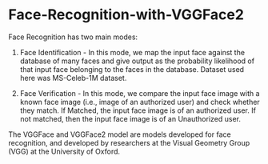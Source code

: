 # Face-Recognition-with-VGGFace2

Face Recognition has two main modes:

1) Face Identification -
In this mode, we map the input face against the database of many faces and give output as the probability likelihood of that input face belonging to the faces in the database. Dataset used here was MS-Celeb-1M dataset.

2) Face Verification - 
In this mode, we compare the input face image with a known face image (i.e., image of an authorized user) and check whether they match. If Matched, the input face image is of an authorized user. If not matched, then the input face image is of an Unauthorized user.

The VGGFace and VGGFace2 model are models developed for face recognition, and developed by researchers at the Visual Geometry Group (VGG) at the University of Oxford.
